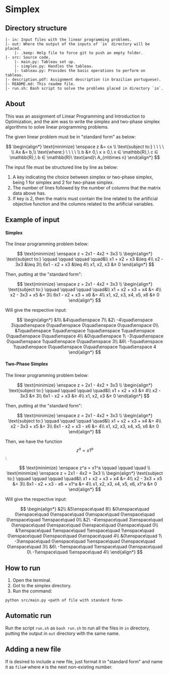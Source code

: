 # Simplex

## Directory structure

```
|- in: Input files with the linear programming problems.
|- out: Where the output of the inputs of `in` directory will be placed.
	|- .keep: Help file to force git to push an empty folder.
|- src: Source code.
	|- main.py: Tableau set up.
	|- simplex.py: Handles the tableau.
	|- tableau.py: Provides the basic operations to perform on tableau.
|- description.pdf: Assignment description (in brazilian portuguese).
|- README.md: This readme file.
|- run.sh: Bash script to solve the problems placed in directory `in`.
```

## About

This was an assignment of Linear Programming and Introduction to Optimization, and the aim was to write the simplex and two-phase simplex algorithms to solve linear programming problems.  

The given linear problem must be in "standard form" as below:

$$
\begin{align*}
\text{minimize} \enspace z &= cx \\
\text{subject to:} \ \ \ \ \\
Ax &= b,\\
\text{where:} \ \ \ \ \\
b &≥ 0,\ x ≥ 0,\ x ∈ \mathbb{R},\ c ∈ \mathbb{R},\ b ∈ \mathbb{R}\ \text{and}\ A_{m\times n}
\end{align*}
$$

The input file must be structured line by line as below:

1. A key indicating the choice between simplex or two-phase simplex, being 1 for simplex and 2 for two-phase simplex.
1. The number of lines followed by the number of columns that the matrix data above has.
1. If key is 2, then the matrix must contain the line related to the artificial objective function and the columns related to the artificial variables.

## Example of input

#### Simplex

The linear programming problem below:

$$
\text{minimize} \enspace z = 2x1 - 4x2 + 3x3 \\
\begin{align*}
\text{subject to:} \qquad \qquad \qquad \quad&\\
x1 + x2 + x3 &\leq 4\\
x2 - 3x3 &\leq 3\\
6x1 - x2 + x3 &\leq 4\\
x1, x2, x3 &≥ 0
\end{align*}
$$

Then, putting at the "standard form":

$$
\text{minimize} \enspace z = 2x1 - 4x2 + 3x3 \\
\begin{align*}
\text{subject to:} \qquad \qquad \qquad \quad&\\
x1 + x2 + x3 + x4 &= 4\\
x2 - 3x3 + x5 &= 3\\
6x1 - x2 + x3 + x6 &= 4\\
x1, x2, x3, x4, x5, x6 &≥ 0
\end{align*}
$$

Will give the respective input:

$$
\begin{align*}
&1\\
&4\quad\enspace 7\\
&2\ -4\quad\enspace 3\quad\enspace 0\quad\enspace 0\quad\enspace 0\quad\enspace 0\\
&1\quad\enspace 1\quad\enspace 1\quad\enspace 1\quad\enspace 0\quad\enspace 0\quad\enspace 4\\
&0\quad\enspace 1\ -3\quad\enspace 0\quad\enspace 1\quad\enspace 0\quad\enspace 3\\
&6\ -1\quad\enspace 1\quad\enspace 0\quad\enspace 0\quad\enspace 1\quad\enspace 4
\end{align*}
$$

#### Two-Phase Simplex

The linear programming problem below:

$$
\text{minimize} \enspace z = 2x1 - 4x2 + 3x3 \\
\begin{align*}
\text{subject to:} \qquad \qquad \qquad \quad&\\
x1 + x2 + x3 &≤ 4\\
x2 - 3x3 &≤ 3\\
6x1 - x2 + x3 &≥ 4\\
x1, x2, x3 &≥ 0
\end{align*}
$$

Then, putting at the "standard form":

$$
\text{minimize} \enspace z = 2x1 - 4x2 + 3x3 \\
\begin{align*}
\text{subject to:} \qquad \qquad \qquad \quad&\\
x1 + x2 + x3 + x4 &= 4\\
x2 - 3x3 + x5 &= 3\\
6x1 - x2 + x3 - x6 &= 4\\
x1, x2, x3, x4, x5, x6 &≥ 0
\end{align*}
$$

Then, we have the function $$z^a = x1^a$$:

$$
\text{minimize} \enspace z^a = x1^a \qquad \qquad \quad \\
\text{minimize} \enspace z = 2x1 - 4x2 + 3x3 \\
\begin{align*}
\text{subject to:} \qquad \qquad \qquad \quad&\\
x1 + x2 + x3 + x4 &= 4\\
x2 - 3x3 + x5 &= 3\\
6x1 - x2 + x3 - x6 + x1^a &= 4\\
x1, x2, x3, x4, x5, x6,  x1^a &≥ 0
\end{align*}
$$

Will give the respective input:

$$
\begin{align*}
&2\\
&5\enspace\quad 8\\
&0\enspace\quad 0\enspace\quad 0\enspace\quad 0\enspace\quad 0\enspace\quad 0\enspace\quad 1\enspace\quad 0\\
&2\ -4\enspace\quad 3\enspace\quad 0\enspace\quad 0\enspace\quad 0\enspace\quad 0\enspace\quad 0\\
&1\enspace\quad 1\enspace\quad 1\enspace\quad 1\enspace\quad 0\enspace\quad 0\enspace\quad 0\enspace\quad 4\\
&0\enspace\quad 1\ -3\enspace\quad 0\enspace\quad 1\enspace\quad 0\enspace\quad 0\enspace\quad 3\\
&6\ -1\enspace\quad 1\enspace\quad 0\enspace\quad 0\ -1\enspace\quad 1\enspace\quad 4\\
\end{align*}
$$


## How to run 

1. Open the terminal.
1. Got to the simplex directory.
1. Run the command:
```
python src/main.py <path of file with standard form>
```

## Automatic run

Run the script `run.sh` as `bash run.sh` to run all the files in `in` directory, putting the output in `out` directory with the same name.

## Adding a new file

If is desired to include a new file, just format it in "standard form" and name it as `file#` where `#` is the next non-existing number.

